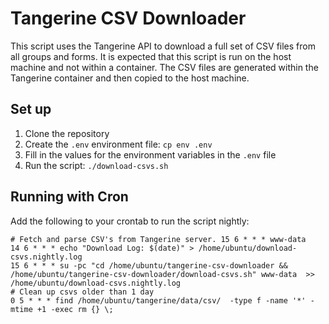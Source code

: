 # Tangerine CSV Downloader

This script uses the Tangerine API to download a full set of CSV files from all groups and forms.
It is expected that this script is run on the host machine and not within a container. The CSV files are generated within the Tangerine container and then copied to the host machine.

## Set up

1. Clone the repository
2. Create the `.env` environment file: `cp env .env`
3. Fill in the values for the environment variables in the `.env` file
4. Run the script: `./download-csvs.sh`

## Running with Cron

Add the following to your crontab to run the script nightly:

```
# Fetch and parse CSV's from Tangerine server. 15 6 * * * www-data
14 6 * * * echo "Download Log: $(date)" > /home/ubuntu/download-csvs.nightly.log
15 6 * * * su -pc "cd /home/ubuntu/tangerine-csv-downloader && /home/ubuntu/tangerine-csv-downloader/download-csvs.sh" www-data  >> /home/ubuntu/download-csvs.nightly.log
# Clean up csvs older than 1 day
0 5 * * * find /home/ubuntu/tangerine/data/csv/  -type f -name '*' -mtime +1 -exec rm {} \;
```